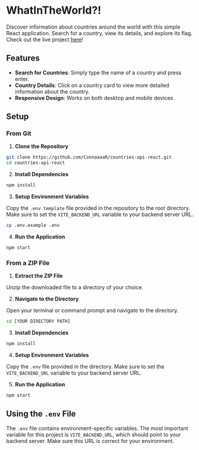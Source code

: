 # WhatInTheWorld?!

Discover information about countries around the world with this simple React application. Search for a country, view its details, and explore its flag. Check out the live project [here](https://countries-react-app-41e6305a2b31.herokuapp.com/)!

## Features

- **Search for Countries**: Simply type the name of a country and press enter.
- **Country Details**: Click on a country card to view more detailed information about the country.
- **Responsive Design**: Works on both desktop and mobile devices.

## Setup

### From Git

1. **Clone the Repository**

```bash
git clone https://github.com/ConnaaaaR/countries-api-react.git
cd countries-api-react
```

2. **Install Dependencies**

```bash
npm install
```

3. **Setup Environment Variables**

Copy the `.env.template` file provided in the repository to the root directory. Make sure to set the `VITE_BACKEND_URL` variable to your backend server URL.

```bash
cp .env.example .env
```

4. **Run the Application**

```bash
npm start
```

### From a ZIP File

1. **Extract the ZIP File**

Unzip the downloaded file to a directory of your choice.

2. **Navigate to the Directory**

Open your terminal or command prompt and navigate to the directory.

```bash
cd [YOUR DIRECTORY PATH]
```

3. **Install Dependencies**

```bash
npm install
```

4. **Setup Environment Variables**

Copy the `.env` file provided in the directory. Make sure to set the `VITE_BACKEND_URL` variable to your backend server URL.

5. **Run the Application**

```bash
npm start
```

## Using the `.env` File

The `.env` file contains environment-specific variables. The most important variable for this project is `VITE_BACKEND_URL`, which should point to your backend server. Make sure this URL is correct for your environment.


